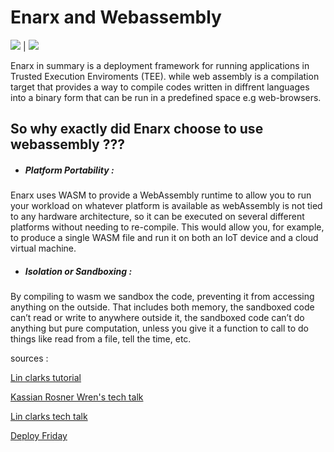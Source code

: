
# Enarx and Webassembly

![](https://depth-first.com/images/posts/20200707/summary.png)  |  ![](https://aliceevebob.files.wordpress.com/2019/05/enarx.png)

Enarx in summary is a deployment framework for running applications in Trusted Execution Enviroments (TEE). while web assembly is a compilation target that provides a way to compile codes written in diffrent languages into a binary form that can be run in a predefined space e.g web-browsers.

## So why exactly did Enarx choose to use webassembly ???

- <h5>Platform Portability :</h5>

Enarx uses WASM to provide a WebAssembly runtime to allow you to run your workload on whatever platform is available as webAssembly is not tied to any hardware architecture, so it can be executed on several different platforms without needing to re-compile. This would allow you, for example, to produce a single WASM file and run it on both an IoT device and a cloud virtual machine.

 - <h5>Isolation or Sandboxing :</h5>
 By compiling to wasm we sandbox the code, preventing it from accessing anything on the outside. That includes both memory, the sandboxed code can’t read or write to anywhere outside it, the sandboxed code can’t do anything but pure computation, unless you give it a function to call to do things like read from a file, tell the time, etc.


sources :

[Lin clarks tutorial](https://hacks.mozilla.org/2017/02/a-crash-course-in-assembly/)


[Kassian Rosner Wren's tech talk](https://www.digitalocean.com/community/tech_talks/webassembly-for-beginners)

[Lin clarks tech talk](https://www.youtube.com/watch?v=fh9WXPu0hw8&t=281s)

[Deploy Friday](https://web.facebook.com/platform.sh/videos/403806487694538)